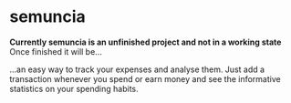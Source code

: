 # semuncia

**Currently semuncia is an unfinished project and not in a working state**
Once finished it will be...

...an easy way to track your expenses and analyse them. Just add a
transaction whenever you spend or earn money and see the informative statistics
on your spending habits.
